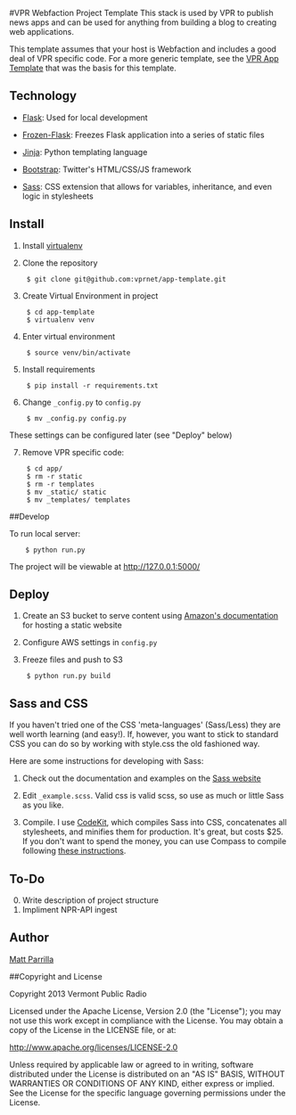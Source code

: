#VPR Webfaction Project Template
This stack is used by VPR to publish news apps and can be used for anything from building a blog to creating web applications.

This template assumes that your host is Webfaction and includes a good deal of VPR specific code. For a more generic template, see the [VPR App Template](http://github.com/vprnet/app-template) that was the basis for this template.

## Technology
- [Flask](http://flask.pocoo.org/): Used for local development

- [Frozen-Flask](http://pythonhosted.org/Frozen-Flask/): Freezes Flask application into a series of static files

- [Jinja](http://jinja.pocoo.org/docs/): Python templating language

- [Bootstrap](http://getbootstrap.com/): Twitter's HTML/CSS/JS framework

- [Sass](http://sass-lang.com/): CSS extension that allows for variables, inheritance, and even logic in stylesheets

## Install 

1. Install [virtualenv](https://pypi.python.org/pypi/virtualenv)
2. Clone the repository

        $ git clone git@github.com:vprnet/app-template.git

3. Create Virtual Environment in project

        $ cd app-template
        $ virtualenv venv

4. Enter virtual environment

        $ source venv/bin/activate

5. Install requirements

        $ pip install -r requirements.txt

6. Change `_config.py` to `config.py`

        $ mv _config.py config.py
These settings can be configured later (see "Deploy" below)

7. Remove VPR specific code:

        $ cd app/
        $ rm -r static
        $ rm -r templates
        $ mv _static/ static
        $ mv _templates/ templates

##Develop

To run local server:

        $ python run.py

The project will be viewable at http://127.0.0.1:5000/

## Deploy

1. Create an S3 bucket to serve content using [Amazon's documentation](http://docs.aws.amazon.com/AmazonS3/latest/dev/WebsiteHosting.html) for hosting a static website

2. Configure AWS settings in `config.py`

4. Freeze files and push to S3

        $ python run.py build

## Sass and CSS

If you haven't tried one of the CSS 'meta-languages' (Sass/Less) they are well worth learning (and easy!). If, however, you want to stick to standard CSS you can do so by working with style.css the old fashioned way.

Here are some instructions for developing with Sass:

1. Check out the documentation and examples on the [Sass website](http://sass-lang.com/)

2. Edit `_example.scss`. Valid css is valid scss, so use as much or little Sass as you like.

3. Compile. I use [CodeKit](http://incident57.com/codekit/), which compiles Sass into CSS, concatenates all stylesheets, and minifies them for production. It's great, but costs $25. If you don't want to spend the money, you can use Compass to compile following [these instructions](http://thesassway.com/beginner/getting-started-with-sass-and-compass).

## To-Do

0. Write description of project structure
2. Impliment NPR-API ingest

## Author
[Matt Parrilla](http://twitter.com/mattparrilla)

##Copyright and License

Copyright 2013 Vermont Public Radio

Licensed under the Apache License, Version 2.0 (the "License"); you may not use this work except in compliance with the License.
You may obtain a copy of the License in the LICENSE file, or at:

http://www.apache.org/licenses/LICENSE-2.0

Unless required by applicable law or agreed to in writing, software distributed under the License is distributed on an "AS IS" BASIS,
WITHOUT WARRANTIES OR CONDITIONS OF ANY KIND, either express or implied. See the License for the specific language
governing permissions under the License.
